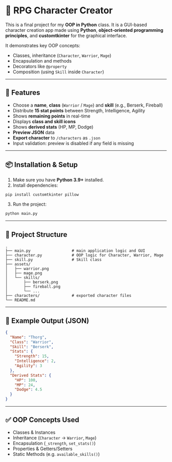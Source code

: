 # 🧙 RPG Character Creator

This is a final project for my **OOP in Python** class. It is a GUI-based character creation app made using **Python**, **object-oriented programming principles**, and **customtkinter** for the graphical interface.

It demonstrates key OOP concepts:

- Classes, inheritance (`Character`, `Warrior`, `Mage`)
- Encapsulation and methods
- Decorators like `@property`
- Composition (using `Skill` inside `Character`)

---

## 🔧 Features

- Choose a **name**, **class** (`Warrior` / `Mage`) and **skill** (e.g., Berserk, Fireball)
- Distribute **15 stat points** between Strength, Intelligence, Agility
- Shows **remaining points** in real-time
- Displays **class and skill icons**
- Shows **derived stats** (HP, MP, Dodge)
- **Preview JSON** data
- **Export character** to `/characters` as `.json`
- Input validation: preview is disabled if any field is missing

---

## 📦 Installation & Setup

1. Make sure you have **Python 3.9+** installed.
2. Install dependencies:

```bash
pip install customtkinter pillow
```

3. Run the project:

```bash
python main.py
```

---

## 📁 Project Structure

```
.
├── main.py                  # main application logic and GUI
├── character.py             # OOP logic for Character, Warrior, Mage
├── skill.py                 # Skill class
├── assets/
│   ├── warrior.png
│   ├── mage.png
│   └── skills/
│       ├── berserk.png
│       ├── fireball.png
│       └── ...
├── characters/              # exported character files
└── README.md
```

---

## 📝 Example Output (JSON)

```json
{
  "Name": "Thorg",
  "Class": "Warrior",
  "Skill": "Berserk",
  "Stats": {
    "Strength": 15,
    "Intelligence": 2,
    "Agility": 3
  },
  "Derived Stats": {
    "HP": 100,
    "MP": 24,
    "Dodge": 4.5
  }
}
```

---

## ✅ OOP Concepts Used

- Classes & Instances
- Inheritance (`Character` → `Warrior`, `Mage`)
- Encapsulation (`_strength`, `set_stats()`)
- Properties & Getters/Setters
- Static Methods (e.g. `available_skills()`)
